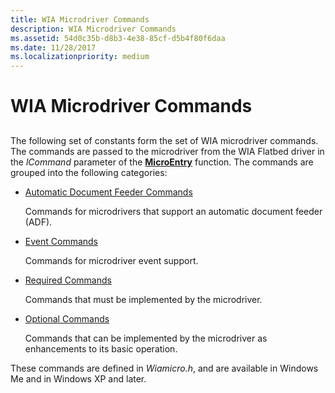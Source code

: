 ```yaml
---
title: WIA Microdriver Commands
description: WIA Microdriver Commands
ms.assetid: 54d0c35b-d8b3-4e38-85cf-d5b4f80f6daa
ms.date: 11/28/2017
ms.localizationpriority: medium
---
```


# WIA Microdriver Commands


## <span id="ddk_wia_microdriver_commands_si"></span><span id="DDK_WIA_MICRODRIVER_COMMANDS_SI"></span>


The following set of constants form the set of WIA microdriver commands. The commands are passed to the microdriver from the WIA Flatbed driver in the *lCommand* parameter of the [**MicroEntry**](https://msdn.microsoft.com/library/windows/hardware/ff545248) function. The commands are grouped into the following categories:

-   [Automatic Document Feeder Commands](automatic-document-feeder-commands.md)

    Commands for microdrivers that support an automatic document feeder (ADF).

-   [Event Commands](event-commands.md)

    Commands for microdriver event support.

-   [Required Commands](required-commands.md)

    Commands that must be implemented by the microdriver.

-   [Optional Commands](optional-commands.md)

    Commands that can be implemented by the microdriver as enhancements to its basic operation.

These commands are defined in *Wiamicro.h*, and are available in Windows Me and in Windows XP and later.

 

 





